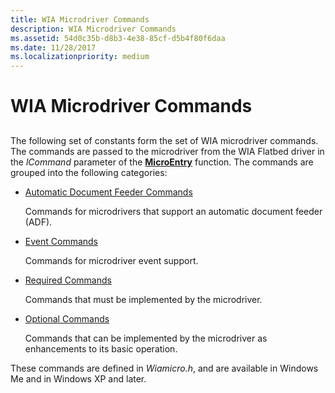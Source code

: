 ```yaml
---
title: WIA Microdriver Commands
description: WIA Microdriver Commands
ms.assetid: 54d0c35b-d8b3-4e38-85cf-d5b4f80f6daa
ms.date: 11/28/2017
ms.localizationpriority: medium
---
```


# WIA Microdriver Commands


## <span id="ddk_wia_microdriver_commands_si"></span><span id="DDK_WIA_MICRODRIVER_COMMANDS_SI"></span>


The following set of constants form the set of WIA microdriver commands. The commands are passed to the microdriver from the WIA Flatbed driver in the *lCommand* parameter of the [**MicroEntry**](https://msdn.microsoft.com/library/windows/hardware/ff545248) function. The commands are grouped into the following categories:

-   [Automatic Document Feeder Commands](automatic-document-feeder-commands.md)

    Commands for microdrivers that support an automatic document feeder (ADF).

-   [Event Commands](event-commands.md)

    Commands for microdriver event support.

-   [Required Commands](required-commands.md)

    Commands that must be implemented by the microdriver.

-   [Optional Commands](optional-commands.md)

    Commands that can be implemented by the microdriver as enhancements to its basic operation.

These commands are defined in *Wiamicro.h*, and are available in Windows Me and in Windows XP and later.

 

 





